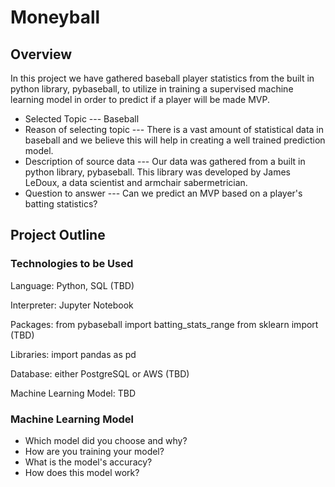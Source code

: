 # Moneyball

## Overview
In this project we have gathered baseball player statistics from the built in python library, pybaseball, to utilize in training a supervised machine learning model in order to predict if a player will be made MVP.<br>
- Selected Topic --- Baseball
- Reason of selecting topic --- There is a vast amount of statistical data in baseball and we believe this will help in creating a well trained prediction model.
- Description of source data --- Our data was gathered from a built in python library, pybaseball. This library was developed by James LeDoux, a data scientist and armchair sabermetrician.
- Question to answer --- Can we predict an MVP based on a player's batting statistics?<br>

## Project Outline

### Technologies to be Used
Language: Python, SQL (TBD)

Interpreter: Jupyter Notebook

Packages: from pybaseball import batting_stats_range
          from sklearn import (TBD)

Libraries: import pandas as pd           

Database: either PostgreSQL or AWS (TBD)

Machine Learning Model: TBD

### Machine Learning Model
- Which model did you choose and why?
- How are you training your model?
- What is the model's accuracy?
- How does this model work?


	